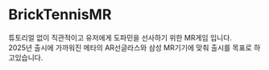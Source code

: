 # BrickTennisMR
   
 튜토리얼 없이 직관적이고 유저에게 도파민을 선사하기 위한 MR게임 입니다.   
 2025년 출시에 가까워진 메타의 AR선글라스와 삼성 MR기기에 맞춰 출시를 목표로 하고있습니다.

